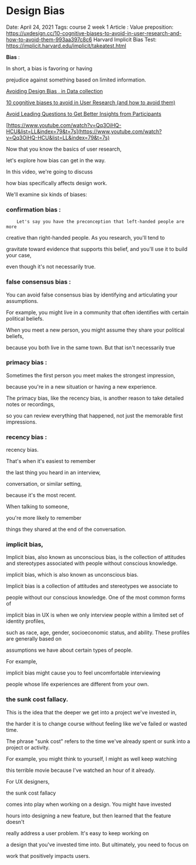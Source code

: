 # Design Bias

Date: April 24, 2021
Tags: course 2 week 1
Article : Value preposition: https://uxdesign.cc/10-cognitive-biases-to-avoid-in-user-research-and-how-to-avoid-them-993aa397c8c6
Harvard Implicit Bias Test: https://implicit.harvard.edu/implicit/takeatest.html

**Bias** : 

In short, a bias is favoring or having

prejudice against something based on limited information.

[Avoiding Design Bias , in Data collection ](Avoiding%20Design%20Bias%20,%20in%20Data%20collection%2061fa9986382743138ed105f03d66fa35.md)

[10 cognitive biases to avoid in User Research (and how to avoid them)](https://uxdesign.cc/10-cognitive-biases-to-avoid-in-user-research-and-how-to-avoid-them-993aa397c8c6)

[Avoid Leading Questions to Get Better Insights from Participants](https://www.nngroup.com/articles/leading-questions/)

[https://www.youtube.com/watch?v=Qq3OiHQ-HCU&list=LL&index=79&t=7s](https://www.youtube.com/watch?v=Qq3OiHQ-HCU&list=LL&index=79&t=7s)

Now that you know the basics of user research,

let's explore how bias can get in the way.

In this video, we're going to discuss

how bias specifically affects design work.

We'll examine six kinds of biases:

### **confirmation bias :**

        Let's say you have the preconception that left-handed people are more

creative than right-handed people. As you research, you'll tend to

gravitate toward evidence that supports this belief, and you'll use it to build your case,

even though it's not necessarily true.

              

### **false consensus bias :**

       

You can avoid false consensus bias by identifying and articulating your assumptions.

For example, you might live in a community that often identifies with certain political beliefs.

When you meet a new person, you might assume they share your political beliefs,

because you both live in the same town. But that isn't necessarily true

### primacy bias :

Sometimes the first person you meet makes the strongest impression,

because you're in a new situation or having a new experience.

The primacy bias, like the recency bias, is another reason to take detailed notes or recordings,

so you can review everything that happened, not just the memorable first impressions.

### recency bias :

recency bias.

That's when it's easiest to remember

the last thing you heard in an interview,

conversation, or similar setting,

because it's the most recent.

When talking to someone,

you're more likely to remember

things they shared at the end of the conversation.

### implicit bias,

Implicit bias, also known as unconscious bias, is the collection of attitudes and stereotypes associated with people without conscious knowledge.

implicit bias, which is also known as unconscious bias.

Implicit bias is a collection of attitudes and stereotypes we associate to

people without our conscious knowledge. One of the most common forms of

implicit bias in UX is when we only interview people within a limited set of identity profiles,

such as race, age, gender, socioeconomic status, and ability. These profiles are generally based on

assumptions we have about certain types of people.

For example,

implicit bias might cause you to feel uncomfortable interviewing 

people whose life experiences are different from your own.

### the sunk cost fallacy.

This is the idea that the deeper we get into a project we've invested in,

the harder it is to change course without feeling like we've failed or wasted time.

The phrase "sunk cost" refers to the time we've already spent or sunk into a project or activity.

For example, you might think to yourself, I might as well keep watching

this terrible movie because I've watched an hour of it already.

For UX designers,

the sunk cost fallacy

comes into play when working on a design. You might have invested

hours into designing a new feature, but then learned that the feature doesn't

really address a user problem. It's easy to keep working on

a design that you've invested time into. But ultimately, you need to focus on

work that positively impacts users.